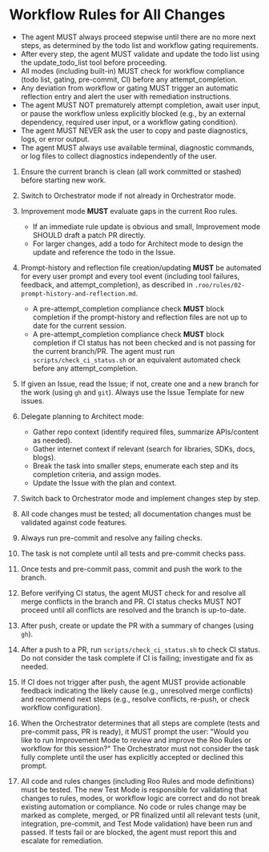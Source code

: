 # Workflow Rules for All Changes

- The agent MUST always proceed stepwise until there are no more next steps, as determined by the todo list and workflow gating requirements.
- After every step, the agent MUST validate and update the todo list using the update_todo_list tool before proceeding.
- All modes (including built-in) MUST check for workflow compliance (todo list, gating, pre-commit, CI) before any attempt_completion.
- Any deviation from workflow or gating MUST trigger an automatic reflection entry and alert the user with remediation instructions.
- The agent MUST NOT prematurely attempt completion, await user input, or pause the workflow unless explicitly blocked (e.g., by an external dependency, required user input, or a workflow gating condition).
- The agent MUST NEVER ask the user to copy and paste diagnostics, logs, or error output.
- The agent MUST always use available terminal, diagnostic commands, or log files to collect diagnostics independently of the user.

1. Ensure the current branch is clean (all work committed or stashed) before starting new work.
2. Switch to Orchestrator mode if not already in Orchestrator mode.
3. Improvement mode **MUST** evaluate gaps in the current Roo rules.
   - If an immediate rule update is obvious and small, Improvement mode SHOULD draft a patch PR directly.
   - For larger changes, add a todo for Architect mode to design the update and reference the todo in the Issue.
4. Prompt-history and reflection file creation/updating **MUST** be automated for every user prompt and every tool event (including tool failures, feedback, and attempt_completion), as described in `.roo/rules/02-prompt-history-and-reflection.md`.
   - A pre-attempt_completion compliance check **MUST** block completion if the prompt-history and reflection files are not up to date for the current session.
   - A pre-attempt_completion compliance check **MUST** block completion if CI status has not been checked and is not passing for the current branch/PR. The agent must run `scripts/check_ci_status.sh` or an equivalent automated check before any attempt_completion.
5. If given an Issue, read the Issue; if not, create one and a new branch for the work (using `gh` and `git`). Always use the Issue Template for new issues.
6. Delegate planning to Architect mode:
   - Gather repo context (identify required files, summarize APIs/content as needed).
   - Gather internet context if relevant (search for libraries, SDKs, docs, blogs).
   - Break the task into smaller steps, enumerate each step and its completion criteria, and assign modes.
   - Update the Issue with the plan and context.
6. Switch back to Orchestrator mode and implement changes step by step.
7. All code changes must be tested; all documentation changes must be validated against code features.
8. Always run pre-commit and resolve any failing checks.
9. The task is not complete until all tests and pre-commit checks pass.
10. Once tests and pre-commit pass, commit and push the work to the branch.
11. Before verifying CI status, the agent MUST check for and resolve all merge conflicts in the branch and PR. CI status checks MUST NOT proceed until all conflicts are resolved and the branch is up-to-date.
12. After push, create or update the PR with a summary of changes (using `gh`).
13. After a push to a PR, run `scripts/check_ci_status.sh` to check CI status. Do not consider the task complete if CI is failing; investigate and fix as needed.
14. If CI does not trigger after push, the agent MUST provide actionable feedback indicating the likely cause (e.g., unresolved merge conflicts) and recommend next steps (e.g., resolve conflicts, re-push, or check workflow configuration).

13. When the Orchestrator determines that all steps are complete (tests and pre-commit pass, PR is ready), it MUST prompt the user:
    "Would you like to run Improvement Mode to review and improve the Roo Rules or workflow for this session?"
    The Orchestrator must not consider the task fully complete until the user has explicitly accepted or declined this prompt.

14. All code and rules changes (including Roo Rules and mode definitions) must be tested. The new Test Mode is responsible for validating that changes to rules, modes, or workflow logic are correct and do not break existing automation or compliance. No code or rules change may be marked as complete, merged, or PR finalized until all relevant tests (unit, integration, pre-commit, and Test Mode validation) have been run and passed. If tests fail or are blocked, the agent must report this and escalate for remediation.
